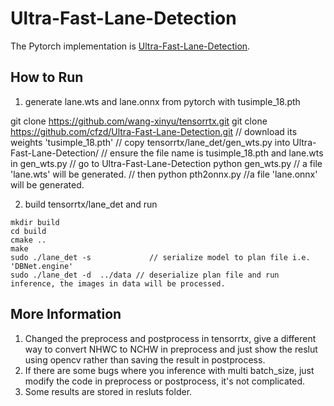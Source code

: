 # Ultra-Fast-Lane-Detection

The Pytorch implementation is [Ultra-Fast-Lane-Detection](https://github.com/cfzd/Ultra-Fast-Lane-Detection).

## How to Run

1. generate lane.wts and lane.onnx from pytorch with tusimple_18.pth

git clone https://github.com/wang-xinyu/tensorrtx.git
git clone https://github.com/cfzd/Ultra-Fast-Lane-Detection.git
// download its weights 'tusimple_18.pth'
// copy tensorrtx/lane_det/gen_wts.py into Ultra-Fast-Lane-Detection/
// ensure the file name is tusimple_18.pth and lane.wts in gen_wts.py
// go to Ultra-Fast-Lane-Detection
python gen_wts.py
// a file 'lane.wts' will be generated.
// then 
python pth2onnx.py
//a file 'lane.onnx' will be generated.

2. build tensorrtx/lane_det and run

  ```
  mkdir build
  cd build
  cmake ..
  make
  sudo ./lane_det -s             // serialize model to plan file i.e. 'DBNet.engine'
  sudo ./lane_det -d  ../data // deserialize plan file and run inference, the images in data will be processed.
  ```

## More Information
1. Changed the preprocess and postprocess in tensorrtx, give a different way to convert NHWC to NCHW in preprocess and just show the reslut using opencv rather than saving the result in postprocess.
2. If there are some bugs where you inference with multi batch_size, just modify the code in preprocess or postprocess, it's not complicated.
3. Some results are stored in resluts folder.
